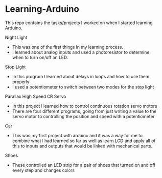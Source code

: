 # Learning-Arduino

This repo contains the tasks/projects I worked on when I started learning Arduino.

Night Light
- This was one of the first things in my learning process.
- I learned about analog inputs and used a photoresistor to determine when to turn on/off an LED.

Stop Light
- In this program I learned about delays in loops and how to use them properly
- I used a potentiometer to switch between two modes for the stop light

Parallax High Speed CR Servo
- In this project I learned how to control continuous rotation servo motors
- There are four different programs, going from just writing a value to the servo motor to
  controlling the position and speed with a potentiometer
  
Car
- This was my first project with arduino and it was a way for me to combine what I had learned so far
  as well as learn LCD and apply all of this to inputs and outputs that would be linked with mechanical parts.
  
Shoes
- These controlled an LED strip for a pair of shoes that turned on and off every step and changes colors
